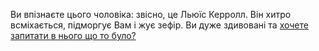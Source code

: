 Ви впізнаєте цього чоловіка: звісно, це Льюїс Керролл. Він хитро всміхається, підморгує Вам і жує зефір.
Ви дуже здивовані та [хочете запитати в нього що то було?](talk-to/talk-to.md)